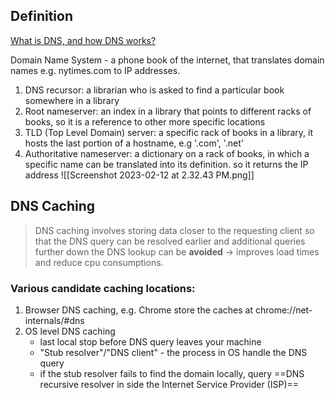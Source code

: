 ## Definition

[What is DNS, and how DNS works?](https://www.cloudflare.com/en-gb/learning/dns/what-is-dns/)

Domain Name System - a phone book of the internet, that translates domain names e.g. nytimes.com to IP addresses.

1. DNS recursor: a librarian who is asked to find a particular book somewhere in a library 
2. Root nameserver: an index in a library that points to different racks of books, so it is a reference to other more specific locations
3. TLD (Top Level Domain) server: a specific rack of books in a library, it hosts the last portion of a hostname, e.g '.com', '.net'
4. Authoritative nameserver: a dictionary on a rack of books, in which a specific name can be translated into its definition. so it returns the IP address
![[Screenshot 2023-02-12 at 2.32.43 PM.png]]
## DNS Caching 

> DNS caching involves storing data closer to the requesting client so that the DNS query can be resolved earlier and additional queries further down the DNS lookup can be **avoided** -> improves load times and reduce cpu consumptions.

### Various candidate caching locations:

1. Browser DNS caching, e.g. Chrome store the caches at chrome://net-internals/#dns
2. OS level DNS caching
	- last local stop before DNS query leaves your machine
	- "Stub resolver"/"DNS client" - the process in OS handle the DNS query
	- if the stub resolver fails to find the domain locally, query ==DNS recursive resolver in side the Internet Service Provider (ISP)==


